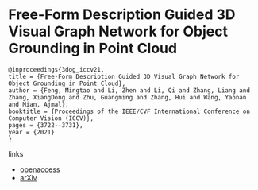 # Free-Form Description Guided 3D Visual Graph Network for Object Grounding in Point Cloud

```
@inproceedings{3dog_iccv21,
title = {Free-Form Description Guided 3D Visual Graph Network for Object Grounding in Point Cloud},
author = {Feng, Mingtao and Li, Zhen and Li, Qi and Zhang, Liang and Zhang, XiangDong and Zhu, Guangming and Zhang, Hui and Wang, Yaonan and Mian, Ajmal},
booktitle = {Proceedings of the IEEE/CVF International Conference on Computer Vision (ICCV)},
pages = {3722--3731},
year = {2021}
}
```

links
- [openaccess](http://openaccess.thecvf.com//content/ICCV2021/html/Feng_Free-Form_Description_Guided_3D_Visual_Graph_Network_for_Object_Grounding_ICCV_2021_paper.html)
- [arXiv](https://arxiv.org/abs/2103.16381)
